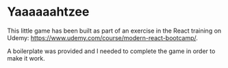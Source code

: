 <h1>Yaaaaaahtzee</h1>

This little game has been built as part of an exercise in the React training on Udemy: https://www.udemy.com/course/modern-react-bootcamp/.

A boilerplate was provided and I needed to complete the game in order to make it work.
